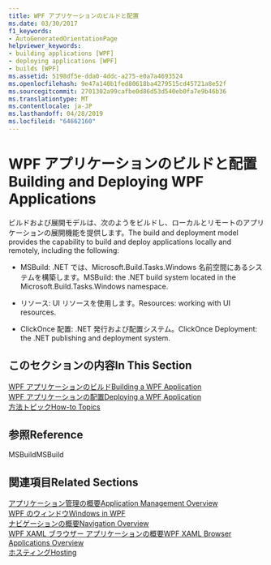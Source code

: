 ```yaml
---
title: WPF アプリケーションのビルドと配置
ms.date: 03/30/2017
f1_keywords:
- AutoGeneratedOrientationPage
helpviewer_keywords:
- building applications [WPF]
- deploying applications [WPF]
- builds [WPF]
ms.assetid: 5198df5e-dda0-4ddc-a275-e0a7a4693524
ms.openlocfilehash: 9e47a140b1fed80618ba4279515cd45721a8e52f
ms.sourcegitcommit: 2701302a99cafbe0d86d53d540eb0fa7e9b46b36
ms.translationtype: MT
ms.contentlocale: ja-JP
ms.lasthandoff: 04/28/2019
ms.locfileid: "64662160"
---
```

# <a name="building-and-deploying-wpf-applications"></a><span data-ttu-id="5f07d-102">WPF アプリケーションのビルドと配置</span><span class="sxs-lookup"><span data-stu-id="5f07d-102">Building and Deploying WPF Applications</span></span>
<span data-ttu-id="5f07d-103">ビルドおよび展開モデルは、次のようをビルドし、ローカルとリモートのアプリケーションの展開機能を提供します。</span><span class="sxs-lookup"><span data-stu-id="5f07d-103">The build and deployment model provides the capability to build and deploy applications locally and remotely, including the following:</span></span>  
  
- <span data-ttu-id="5f07d-104">MSBuild: .NET では、Microsoft.Build.Tasks.Windows 名前空間にあるシステムを構築します。</span><span class="sxs-lookup"><span data-stu-id="5f07d-104">MSBuild: the .NET build system located in the Microsoft.Build.Tasks.Windows namespace.</span></span>  
  
- <span data-ttu-id="5f07d-105">リソース: UI リソースを使用します。</span><span class="sxs-lookup"><span data-stu-id="5f07d-105">Resources: working with UI resources.</span></span>  
  
- <span data-ttu-id="5f07d-106">ClickOnce 配置: .NET 発行および配置システム。</span><span class="sxs-lookup"><span data-stu-id="5f07d-106">ClickOnce Deployment: the .NET publishing and deployment system.</span></span>  
  
## <a name="in-this-section"></a><span data-ttu-id="5f07d-107">このセクションの内容</span><span class="sxs-lookup"><span data-stu-id="5f07d-107">In This Section</span></span>  
 [<span data-ttu-id="5f07d-108">WPF アプリケーションのビルド</span><span class="sxs-lookup"><span data-stu-id="5f07d-108">Building a WPF Application</span></span>](building-a-wpf-application-wpf.md)  
 [<span data-ttu-id="5f07d-109">WPF アプリケーションの配置</span><span class="sxs-lookup"><span data-stu-id="5f07d-109">Deploying a WPF Application</span></span>](deploying-a-wpf-application-wpf.md)  
 [<span data-ttu-id="5f07d-110">方法トピック</span><span class="sxs-lookup"><span data-stu-id="5f07d-110">How-to Topics</span></span>](build-and-deploy-how-to-topics.md)  
  
## <a name="reference"></a><span data-ttu-id="5f07d-111">参照</span><span class="sxs-lookup"><span data-stu-id="5f07d-111">Reference</span></span>  
 <span data-ttu-id="5f07d-112">MSBuild</span><span class="sxs-lookup"><span data-stu-id="5f07d-112">MSBuild</span></span>  
  
## <a name="related-sections"></a><span data-ttu-id="5f07d-113">関連項目</span><span class="sxs-lookup"><span data-stu-id="5f07d-113">Related Sections</span></span>  
 [<span data-ttu-id="5f07d-114">アプリケーション管理の概要</span><span class="sxs-lookup"><span data-stu-id="5f07d-114">Application Management Overview</span></span>](application-management-overview.md)  
  [<span data-ttu-id="5f07d-115">WPF のウィンドウ</span><span class="sxs-lookup"><span data-stu-id="5f07d-115">Windows in WPF</span></span>](windows-in-wpf-applications.md)  
  [<span data-ttu-id="5f07d-116">ナビゲーションの概要</span><span class="sxs-lookup"><span data-stu-id="5f07d-116">Navigation Overview</span></span>](navigation-overview.md)  
  [<span data-ttu-id="5f07d-117">WPF XAML ブラウザー アプリケーションの概要</span><span class="sxs-lookup"><span data-stu-id="5f07d-117">WPF XAML Browser Applications Overview</span></span>](wpf-xaml-browser-applications-overview.md)  
  [<span data-ttu-id="5f07d-118">ホスティング</span><span class="sxs-lookup"><span data-stu-id="5f07d-118">Hosting</span></span>](hosting-wpf-applications.md)
